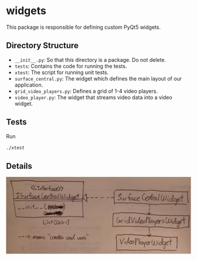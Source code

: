 # widgets

This package is responsible for defining custom PyQt5 widgets.

## Directory Structure
- `__init__.py`: So that this directory is a package. Do not delete.
- `tests`: Contains the code for running the tests.
- `xtest`: The script for running unit tests.
- `surface_central.py`: The widget which defines the main layout of our
  application.
- `grid_video_players.py`: Defines a grid of 1-4 video players.
- `video_player.py`: The widget that streams video data into a video widget.

## Tests
Run
```sh
./xtest
```

## Details

![widgets diagram](widgets-diagram.jpg "widgets diagram")
